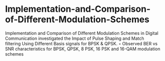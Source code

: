 # Implementation-and-Comparison-of-Different-Modulation-Schemes
Implementation and Comparison of Different Modulation Schemes in Digital Communication
investigated the Impact of Pulse Shaping and Match filtering Using Different Basis signals for BPSK & QPSK.
◦ Observed BER vs SNR characteristics for BPSK, QPSK, 8 PSK, 16 PSK and 16-QAM modulation schemes
